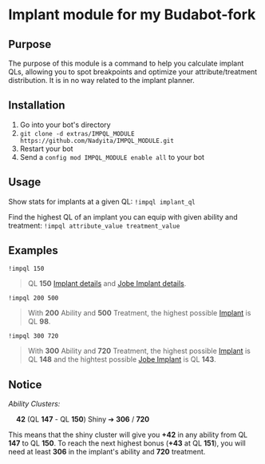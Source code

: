 # Implant module for my Budabot-fork

## Purpose

The purpose of this module is a command to help you calculate implant QLs, allowing
you to spot breakpoints and optimize your attribute/treatment distribution.
It is in no way related to the implant planner.

## Installation

1. Go into your bot's directory
2. `git clone -d extras/IMPQL_MODULE https://github.com/Nadyita/IMPQL_MODULE.git`
3. Restart your bot
4. Send a `config mod IMPQL_MODULE enable all` to your bot

## Usage

Show stats for implants at a given QL:
`!impql implant_ql`

Find the highest QL of an implant you can equip with given ability and treatment:
`!impql attribute_value treatment_value`

## Examples

`!impql 150`

> QL **150** <a href="#">Implant details</a> and <a href="#">Jobe Implant details</a>.

`!impql 200 500`

> With **200** Ability and **500** Treatment, the highest possible <a href="#">Implant</a> is QL **98**.

`!impql 300 720`

> With **300** Ability and **720** Treatment, the highest possible <a href="#">Implant</a> is QL **148** and the hightest possible <a href="#">Jobe Implant</a> is QL **143**.

## Notice

*Ability Clusters:*

&nbsp;&nbsp;&nbsp;&nbsp;**42** (QL **147** - QL **150**) Shiny &#10132; **306** / **720**

This means that the shiny cluster will give you **+42** in any ability from QL **147** to QL **150**.
To reach the next highest bonus (**+43** at QL **151**), you will need at least **306** in the implant's ability and **720** treatment.
